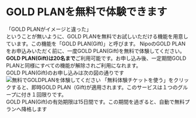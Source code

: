 # GOLD PLANを無料で体験できます
「GOLD PLANがイメージと違った」  
ということが無いように、GOLD PLANを無料でお試しいただける機能を用意しています。この機能を「GOLD PLAN(Gift)」と呼びます。
NipoのGOLD PLANをお申込みいただく前に、一度GOLD PLAN(Gift)を無料で体験してください。  
**GOLD PLAN(Gift)は20名まで**ご利用可能です。お申し込み後、一定期間GOLD PLANと同様にすべての機能が解除されご利用になれます。  
GOLD PLAN(Gift)のお申し込みは次の図の通りです
![無料でGOLDPLANを体験してください](/price/price10.png)
「無料体験チケットを使う」をクリックすると、即時GOLD PLAN（Gift)が適用されます。このサービスは１つのグループに付き１回限りです。  
GOLD PLAN(Gift)の有効期限は15日間です。この期間を過ぎると、自動で無料プランへ降格します
 